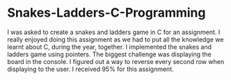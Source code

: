 # Snakes-Ladders-C-Programming
I was asked to create a snakes and ladders game in C for
an assignment. I really enjoyed doing this assignment as
we had to put all the knowledge we learnt about C,
during the year, together. I implemented the snakes and
ladders game using pointers. The biggest challenge was
displaying the board in the console. I figured out a way
to reverse every second row when displaying to the user.
I received 95% for this assignment.
